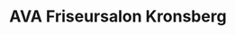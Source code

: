 ---
title: "AVA Friseursalon Kronsberg"
url: /hannover/ava-friseursalon-kronsberg/
shop: Friseur
---